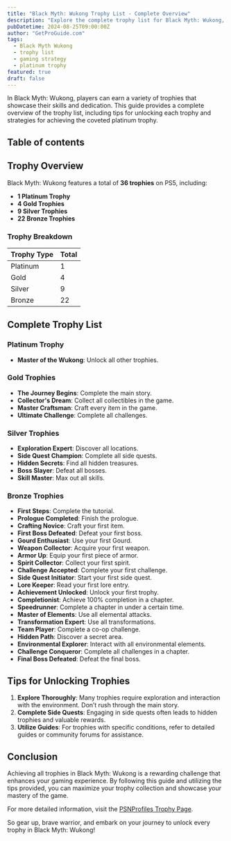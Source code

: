 ```yaml
---
title: "Black Myth: Wukong Trophy List - Complete Overview"
description: "Explore the complete trophy list for Black Myth: Wukong, including tips for unlocking each trophy and strategies for achieving platinum."
pubDatetime: 2024-08-25T09:00:00Z
author: "GetProGuide.com"
tags:
  - Black Myth Wukong
  - trophy list
  - gaming strategy
  - platinum trophy
featured: true
draft: false
---
```


In Black Myth: Wukong, players can earn a variety of trophies that showcase their skills and dedication. This guide provides a complete overview of the trophy list, including tips for unlocking each trophy and strategies for achieving the coveted platinum trophy.

## Table of contents

## Trophy Overview

Black Myth: Wukong features a total of **36 trophies** on PS5, including:

- **1 Platinum Trophy**
- **4 Gold Trophies**
- **9 Silver Trophies**
- **22 Bronze Trophies**

### Trophy Breakdown

| Trophy Type | Total |
|-------------|-------|
| Platinum    | 1     |
| Gold        | 4     |
| Silver      | 9     |
| Bronze      | 22    |

## Complete Trophy List

### Platinum Trophy

- **Master of the Wukong**: Unlock all other trophies.

### Gold Trophies

- **The Journey Begins**: Complete the main story.
- **Collector's Dream**: Collect all collectibles in the game.
- **Master Craftsman**: Craft every item in the game.
- **Ultimate Challenge**: Complete all challenges.

### Silver Trophies

- **Exploration Expert**: Discover all locations.
- **Side Quest Champion**: Complete all side quests.
- **Hidden Secrets**: Find all hidden treasures.
- **Boss Slayer**: Defeat all bosses.
- **Skill Master**: Max out all skills.

### Bronze Trophies

- **First Steps**: Complete the tutorial.
- **Prologue Completed**: Finish the prologue.
- **Crafting Novice**: Craft your first item.
- **First Boss Defeated**: Defeat your first boss.
- **Gourd Enthusiast**: Use your first Gourd.
- **Weapon Collector**: Acquire your first weapon.
- **Armor Up**: Equip your first piece of armor.
- **Spirit Collector**: Collect your first spirit.
- **Challenge Accepted**: Complete your first challenge.
- **Side Quest Initiator**: Start your first side quest.
- **Lore Keeper**: Read your first lore entry.
- **Achievement Unlocked**: Unlock your first trophy.
- **Completionist**: Achieve 100% completion in a chapter.
- **Speedrunner**: Complete a chapter in under a certain time.
- **Master of Elements**: Use all elemental attacks.
- **Transformation Expert**: Use all transformations.
- **Team Player**: Complete a co-op challenge.
- **Hidden Path**: Discover a secret area.
- **Environmental Explorer**: Interact with all environmental elements.
- **Challenge Conqueror**: Complete all challenges in a chapter.
- **Final Boss Defeated**: Defeat the final boss.

## Tips for Unlocking Trophies

1. **Explore Thoroughly**: Many trophies require exploration and interaction with the environment. Don’t rush through the main story.
2. **Complete Side Quests**: Engaging in side quests often leads to hidden trophies and valuable rewards.
3. **Utilize Guides**: For trophies with specific conditions, refer to detailed guides or community forums for assistance.

## Conclusion

Achieving all trophies in Black Myth: Wukong is a rewarding challenge that enhances your gaming experience. By following this guide and utilizing the tips provided, you can maximize your trophy collection and showcase your mastery of the game.

For more detailed information, visit the [PSNProfiles Trophy Page](https://psnprofiles.com/trophies/28916-black-myth-wukong).

So gear up, brave warrior, and embark on your journey to unlock every trophy in Black Myth: Wukong!